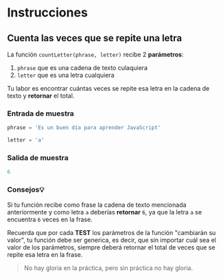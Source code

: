 # Instrucciones

## Cuenta las veces que se repite una letra

La función `countLetter(phrase, letter)` recibe 2 **parámetros**: 
1. `phrase` que es una cadena de texto culaquiera
2. `letter` que es una letra cualquiera

Tu labor es encontrar cuántas veces se repite esa letra en la cadena de texto y **retornar** el total.

### Entrada de muestra

```javascript
phrase = 'Es un buen día para aprender JavaScript'

letter = 'a'
```

### Salida de muestra

```javascript
6
```


### Consejos💡
Si tu función recibe como frase la cadena de texto mencionada anteriormente y como letra `a` deberías **retornar** `6`, ya que la letra `a` se encuentra `6` veces en la frase.

Recuerda que por cada **TEST** los parámetros de la función "cambiarán su valor", tu función debe ser generica, es decir, que sin importar cuál sea el valor de los parámetros, siempre deberá retornar el total de veces que se repite esa letra en la frase.

> No hay gloria en la práctica, pero sin práctica no hay gloria. 